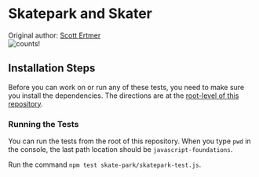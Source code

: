 # Skatepark and Skater

Original author: [Scott Ertmer](https://github.com/sertmer)  
![counts!](https://media.giphy.com/media/Y655D2pOIBCQU/giphy.gif)

## Installation Steps

Before you can work on or run any of these tests, you need to make sure you install the dependencies. The directions are at the [root-level of this repository](https://github.com/turingschool-examples/javascript-foundations).

### Running the Tests

You can run the tests from the root of this repository. When you type `pwd` in the console, the last path location should be `javascript-foundations`.

Run the command `npm test skate-park/skatepark-test.js`.
